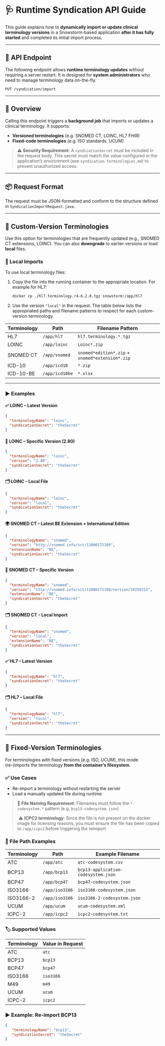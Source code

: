 # 🩺 Runtime Syndication API Guide

This guide explains how to **dynamically import or update clinical terminology versions** in a Snowstorm-based application **after it has fully started** and completed its initial import process.

---

## 📌 API Endpoint

The following endpoint allows **runtime terminology updates** without requiring a server restart. It is designed for **system administrators** who need to manage terminology data on-the-fly.

```http
PUT /syndication/import
```

---

## 📝 Overview

Calling this endpoint triggers a **background job** that imports or updates a clinical terminology. It supports:

* **Versioned terminologies** (e.g. SNOMED CT, LOINC, HL7 FHIR)
* **Fixed-code terminologies** (e.g. ISO standards, UCUM)

> ⚠️ **Security Requirement**: A `syndicationSecret` must be included in the request body. This secret must match the value configured in the application’s environment (see `syndication-terminologies.md`) to prevent unauthorized access.

---

## 📦 Request Format

The request must be JSON-formatted and conform to the structure defined in `SyndicationImportRequest.java`.

---

## 🔄 Custom-Version Terminologies

Use this option for terminologies that are frequently updated (e.g., SNOMED CT extensions, LOINC). You can also **downgrade** to earlier versions or load **local** files.

### 📁 Local Imports

To use local terminology files:

1. Copy the file into the running container to the appropriate location. For example for HL7:

   ```bash
   docker cp ./hl7.terminology.r4-6.2.0.tgz snowstorm:/app/hl7
   ```

2. Use the version `"local"` in the request. The table below lists the appropriated paths and filename patterns to respect for each custom-version terminology.

| Terminology | Path           | Filename Pattern                                |
|-------------|----------------|-------------------------------------------------|
| HL7         | `/app/hl7`     | `hl7.terminology.*.tgz`                         |
| LOINC       | `/app/loinc`   | `Loinc*.zip`                                    |
| SNOMED CT   | `/app/snomed`  | `snomed*edition*.zip` + `snomed*extension*.zip` |
| ICD-10      | `/app/icd10`   | `*.zip`                                         |
| ICD-10-BE   | `/app/icd10be` | `*.xlsx`                                        |

---

### ▶️ Examples

#### ✅ LOINC – Latest Version

```json
{
  "terminologyName": "loinc",
  "syndicationSecret": "theSecret"
}
```

#### 📌 LOINC – Specific Version (2.80)

```json
{
  "terminologyName": "loinc",
  "version": "2.80",
  "syndicationSecret": "theSecret"
}
```

#### 🗂️ LOINC – Local File

```json
{
  "terminologyName": "loinc",
  "version": "local",
  "syndicationSecret": "theSecret"
}
```

#### 🌍 SNOMED CT – Latest BE Extension + International Edition

```json
{
  "terminologyName": "snomed",
  "version": "http://snomed.info/sct/11000172109",
  "extensionName": "BE",
  "syndicationSecret": "theSecret"
}
```

#### 📌 SNOMED CT – Specific Version

```json
{
  "terminologyName": "snomed",
  "version": "http://snomed.info/sct/11000172109/version/20250315",
  "extensionName": "BE",
  "syndicationSecret": "theSecret"
}
```

#### 🗂️ SNOMED CT – Local Import

```json
{
  "terminologyName": "snomed",
  "version": "local",
  "extensionName": "BE",
  "syndicationSecret": "theSecret"
}
```

#### ✅ HL7 – Latest Version

```json
{
  "terminologyName": "hl7",
  "syndicationSecret": "theSecret"
}
```

#### 🗂️ HL7 – Local File

```json
{
  "terminologyName": "hl7",
  "version": "local",
  "syndicationSecret": "theSecret"
}
```

---

## 📁 Fixed-Version Terminologies

For terminologies with fixed versions (e.g. ISO, UCUM), this mode (re-)imports the terminology **from the container’s filesystem**.

### ✅ Use Cases

* Re-import a terminology without restarting the server
* Load a manually updated file during runtime

> 📌 **File Naming Requirement**: Filenames must follow the `*-codesystem.*` pattern (e.g. `bcp13-codesystem.json`)
>
>️️ ⚠️ **ICPC2 terminology**: Since the file is not present on the docker image for licensing reasons, you must ensure the file has been copied to `/app/icpc2` before triggering the reimport
>
### 📂 File Path Examples

| Terminology | Path           | Example Filename                              |
|------------|----------------|-----------------------------------------------|
| ATC        | `/app/atc`     | `atc-codesystem.csv`                          |
| BCP13      | `/app/bcp13`   | `bcp13-application-codesystem.json`           |
| BCP47      | `/app/bcp47`   | `bcp47-codesystem.json`                       |
| ISO3166    | `/app/iso3166` | `iso3166-codesystem.json`                     |
| ISO3166-2  | `/app/iso3166` | `iso3166-2-codesystem.json`                   |
| UCUM       | `/app/ucum`    | `ucum-codesystem.xml`                         |
| ICPC-2     | `/app/icpc2`   | `icpc2-codesystem.txt` |

### 🏷️ Supported Values

| Terminology | Value in Request |
| ----------- | ---------------- |
| ATC         | `atc`            |
| BCP13       | `bcp13`          |
| BCP47       | `bcp47`          |
| ISO3166     | `iso3166`        |
| M49         | `m49`            |
| UCUM        | `ucum`           |
| ICPC-2      | `icpc2`          |

### ▶️ Example: Re-import BCP13

```json
{
   "terminologyName": "bcp13",
   "syndicationSecret": "theSecret"
}
```

